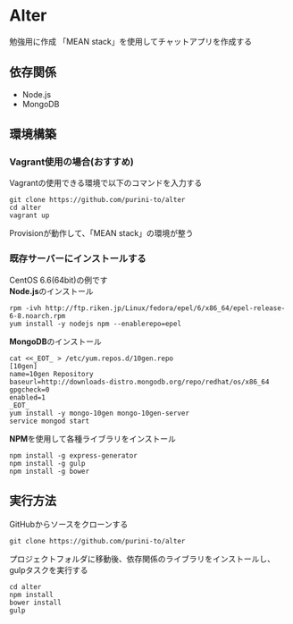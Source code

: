 # Alter
勉強用に作成
「MEAN stack」を使用してチャットアプリを作成する

## 依存関係
- Node.js
- MongoDB

## 環境構築
### Vagrant使用の場合(おすすめ)
Vagrantの使用できる環境で以下のコマンドを入力する
```
git clone https://github.com/purini-to/alter
cd alter
vagrant up
```
Provisionが動作して、「MEAN stack」の環境が整う

### 既存サーバーにインストールする
CentOS 6.6(64bit)の例です  
**Node.js**のインストール
```
rpm -ivh http://ftp.riken.jp/Linux/fedora/epel/6/x86_64/epel-release-6-8.noarch.rpm
yum install -y nodejs npm --enablerepo=epel
```
**MongoDB**のインストール
```
cat <<_EOT_ > /etc/yum.repos.d/10gen.repo
[10gen]
name=10gen Repository
baseurl=http://downloads-distro.mongodb.org/repo/redhat/os/x86_64
gpgcheck=0
enabled=1
_EOT_
yum install -y mongo-10gen mongo-10gen-server
service mongod start
```
**NPM**を使用して各種ライブラリをインストール
```
npm install -g express-generator
npm install -g gulp
npm install -g bower 
```

## 実行方法
GitHubからソースをクローンする
```
git clone https://github.com/purini-to/alter
```
プロジェクトフォルダに移動後、依存関係のライブラリをインストールし、gulpタスクを実行する
```
cd alter
npm install
bower install
gulp
```
